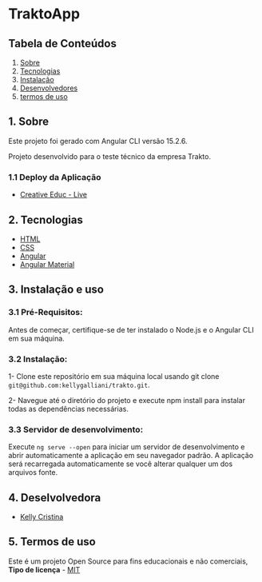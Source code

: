 # TraktoApp

<h2>Tabela de Conteúdos</h2>

1. [ Sobre ](#sobre)
2. [ Tecnologias](#techs)
3. [ Instalação ](#install)
4. [ Desenvolvedores ](#devs)
5. [ termos de uso ](#termos)

<a name="sobre"></a>

## 1. Sobre

Este projeto foi gerado com Angular CLI versão 15.2.6.

Projeto desenvolvido para o teste técnico da empresa Trakto.

### 1.1 Deploy da Aplicação

- <a name="creative" href="https://creative-educ-angular.vercel.app/" target="_blank">Creative Educ - Live</a>

<a name="links"></a>

<a name="techs"></a>

## 2. Tecnologias

- <a name="html" href="https://developer.mozilla.org/en-US/docs/Web/HTML" target="_blank">HTML</a>
- <a name="css" href="https://developer.mozilla.org/en-US/docs/Web/CSS" target="_blank">CSS</a>
- <a name="angular" href="https://angular.io/docs" target="_blank">Angular</a>
- <a name="Angular Material" href="https://material.angular.io/" target="_blank">Angular Material</a>

<a name="install"></a>

## 3. Instalação e uso

### 3.1 Pré-Requisitos:

Antes de começar, certifique-se de ter instalado o Node.js e o Angular CLI em sua máquina.

### 3.2 Instalação:

1- Clone este repositório em sua máquina local usando git clone `git@github.com:kellygalliani/trakto.git`.

2- Navegue até o diretório do projeto e execute npm install para instalar todas as dependências necessárias.

### 3.3 Servidor de desenvolvimento:

Execute `ng serve --open` para iniciar um servidor de desenvolvimento e abrir automaticamente a aplicação em seu navegador padrão. A aplicação será recarregada automaticamente se você alterar qualquer um dos arquivos fonte.

## 4. Deselvolvedora

- <a name="kelly" href="" target="_blank">Kelly Cristina</a>

<a name="termos"></a>

## 5. Termos de uso

Este é um projeto Open Source para fins educacionais e não comerciais, **Tipo de licença** - <a name="mit" href="https://opensource.org/licenses/MIT" target="_blank">MIT</a>
<a name="devs"></a>
